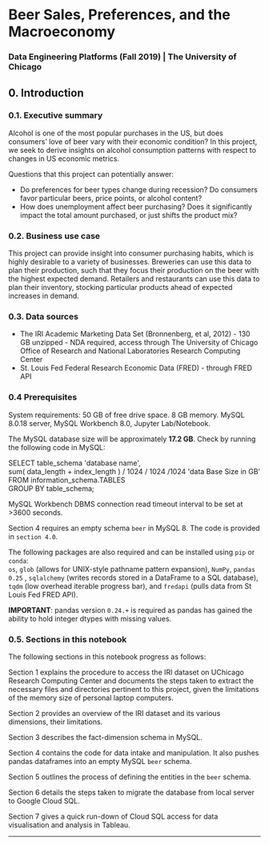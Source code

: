 # Beer Sales, Preferences, and the Macroeconomy
### Data Engineering Platforms (Fall 2019) | The University of Chicago

## 0. Introduction

### 0.1. Executive summary

Alcohol is one of the most popular purchases in the US, but does consumers’ love of beer vary with their economic condition? In this project, we seek to derive insights on alcohol consumption patterns with respect to changes in US economic metrics. 

Questions that this project can potentially answer:

- Do preferences for beer types change during recession? Do consumers favor particular beers, price points, or alcohol content?
- How does unemployment affect beer purchasing? Does it significantly impact the total amount purchased, or just shifts the product mix?

### 0.2. Business use case

This project can provide insight into consumer purchasing habits, which is highly desirable to a variety of businesses. Breweries can use this data to plan their production, such that they focus their production on the beer with the highest expected demand. Retailers and restaurants can use this data to plan their inventory, stocking particular products ahead of expected increases in demand.

### 0.3. Data sources

- The IRI Academic Marketing Data Set (Bronnenberg, et al, 2012) - 130 GB unzipped - NDA required, access through The University of Chicago Office of Research and National Laboratories Research Computing Center 
- St. Louis Fed Federal Research Economic Data (FRED) - through FRED API

### 0.4 Prerequisites

System requirements: 50 GB of free drive space. 8 GB memory. MySQL 8.0.18 server, MySQL Workbench 8.0, Jupyter Lab/Notebook. 

The MySQL database size will be approximately **17.2 GB**. Check by running the following code in MySQL:  

SELECT table_schema 'database name',  
  sum( data_length + index_length ) / 1024 / 1024 /1024 'data Base Size in GB'  
FROM information_schema.TABLES  
GROUP BY table_schema;

MySQL Workbench DBMS connection read timeout interval to be set at >3600 seconds.

Section 4 requires an empty schema `beer` in MySQL 8. The code is provided in `section 4.0`. 

The following packages are also required and can be installed using `pip` or `conda`:  
`os`, `glob` (allows for UNIX-style pathname pattern expansion), `NumPy`, `pandas 0.25` , `sqlalchemy` (writes records stored in a DataFrame to a SQL database), `tqdm` (low overhead iterable progress bar), and `fredapi` (pulls data from St Louis Fed FRED API).

**IMPORTANT**: pandas version `0.24.+` is required as pandas has gained the ability to hold integer dtypes with missing values.

### 0.5. Sections in this notebook

The following sections in this notebook progress as follows: 

Section 1 explains the procedure to access the IRI dataset on UChicago Research Computing Center and documents the steps taken to extract the necessary files and directories pertinent to this project, given the limitations of the memory size of personal laptop computers. 

Section 2 provides an overview of the IRI dataset and its various dimensions, their limitations. 

Section 3 describes the fact-dimension schema in MySQL. 

Section 4 contains the code for data intake and manipulation. It also pushes pandas dataframes into an empty MySQL `beer` schema. 

Section 5 outlines the process of defining the entities in the `beer` schema.

Section 6 details the steps taken to migrate the database from local server to Google Cloud SQL. 

Section 7 gives a quick run-down of Cloud SQL access for data visualisation and analysis in Tableau.

---